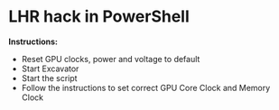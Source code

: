 # LHR hack in PowerShell

**Instructions:**

- Reset GPU clocks, power and voltage to default
- Start Excavator
- Start the script
- Follow the instructions to set correct GPU Core Clock and Memory Clock
